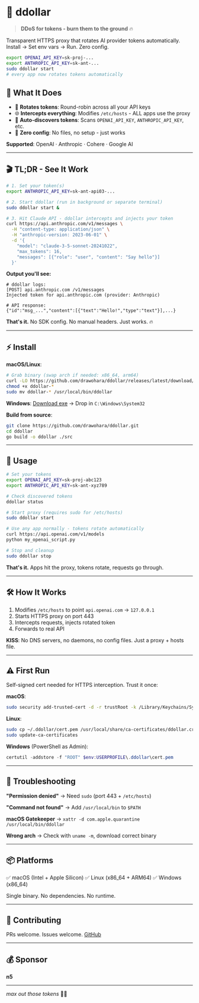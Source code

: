 # 💸 ddollar

> **DDoS for tokens - burn them to the ground** 🔥

Transparent HTTPS proxy that rotates AI provider tokens automatically. Install → Set env vars → Run. Zero config.

```bash
export OPENAI_API_KEY=sk-proj-...
export ANTHROPIC_API_KEY=sk-ant-...
sudo ddollar start
# every app now rotates tokens automatically
```

## 🎯 What It Does

- 🔀 **Rotates tokens**: Round-robin across all your API keys
- 🌐 **Intercepts everything**: Modifies `/etc/hosts` - ALL apps use the proxy
- 🤖 **Auto-discovers tokens**: Scans `OPENAI_API_KEY`, `ANTHROPIC_API_KEY`, etc.
- 🚀 **Zero config**: No files, no setup - just works

**Supported**: OpenAI · Anthropic · Cohere · Google AI

---

## 🎬 TL;DR - See It Work

```bash
# 1. Set your token(s)
export ANTHROPIC_API_KEY=sk-ant-api03-...

# 2. Start ddollar (run in background or separate terminal)
sudo ddollar start &

# 3. Hit Claude API - ddollar intercepts and injects your token
curl https://api.anthropic.com/v1/messages \
  -H "content-type: application/json" \
  -H "anthropic-version: 2023-06-01" \
  -d '{
    "model": "claude-3-5-sonnet-20241022",
    "max_tokens": 16,
    "messages": [{"role": "user", "content": "Say hello"}]
  }'
```

**Output you'll see:**
```
# ddollar logs:
[POST] api.anthropic.com /v1/messages
Injected token for api.anthropic.com (provider: Anthropic)

# API response:
{"id":"msg_...","content":[{"text":"Hello!","type":"text"}],...}
```

**That's it.** No SDK config. No manual headers. Just works. 🔥

---

## ⚡ Install

**macOS/Linux**:
```bash
# Grab binary (swap arch if needed: x86_64, arm64)
curl -LO https://github.com/drawohara/ddollar/releases/latest/download/ddollar-$(uname -s | tr '[:upper:]' '[:lower:]')-$(uname -m)
chmod +x ddollar-*
sudo mv ddollar-* /usr/local/bin/ddollar
```

**Windows**: [Download exe](https://github.com/drawohara/ddollar/releases) → Drop in `C:\Windows\System32`

**Build from source**:
```bash
git clone https://github.com/drawohara/ddollar.git
cd ddollar
go build -o ddollar ./src
```

---

## 🚀 Usage

```bash
# Set your tokens
export OPENAI_API_KEY=sk-proj-abc123
export ANTHROPIC_API_KEY=sk-ant-xyz789

# Check discovered tokens
ddollar status

# Start proxy (requires sudo for /etc/hosts)
sudo ddollar start

# Use any app normally - tokens rotate automatically
curl https://api.openai.com/v1/models
python my_openai_script.py

# Stop and cleanup
sudo ddollar stop
```

**That's it.** Apps hit the proxy, tokens rotate, requests go through.

---

## 🛠️ How It Works

1. Modifies `/etc/hosts` to point `api.openai.com` → `127.0.0.1`
2. Starts HTTPS proxy on port 443
3. Intercepts requests, injects rotated token
4. Forwards to real API

**KISS**: No DNS servers, no daemons, no config files. Just a proxy + hosts file.

---

## ⚠️ First Run

Self-signed cert needed for HTTPS interception. Trust it once:

**macOS**:
```bash
sudo security add-trusted-cert -d -r trustRoot -k /Library/Keychains/System.keychain ~/.ddollar/cert.pem
```

**Linux**:
```bash
sudo cp ~/.ddollar/cert.pem /usr/local/share/ca-certificates/ddollar.crt
sudo update-ca-certificates
```

**Windows** (PowerShell as Admin):
```powershell
certutil -addstore -f "ROOT" $env:USERPROFILE\.ddollar\cert.pem
```

---

## 🐛 Troubleshooting

**"Permission denied"** → Need `sudo` (port 443 + `/etc/hosts`)

**"Command not found"** → Add `/usr/local/bin` to `$PATH`

**macOS Gatekeeper** → `xattr -d com.apple.quarantine /usr/local/bin/ddollar`

**Wrong arch** → Check with `uname -m`, download correct binary

---

## 📦 Platforms

✅ macOS (Intel + Apple Silicon)
✅ Linux (x86_64 + ARM64)
✅ Windows (x86_64)

Single binary. No dependencies. No runtime.

---

## 🤝 Contributing

PRs welcome. Issues welcome. [GitHub](https://github.com/drawohara/ddollar)

---

## 💰 Sponsor

**n5**

---

*max out those tokens* 💸🔥
